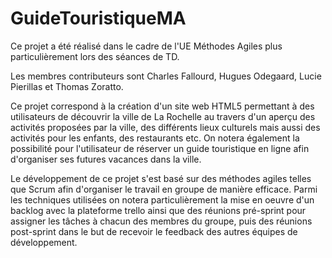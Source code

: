 # GuideTouristiqueMA

Ce projet a été réalisé dans le cadre de l'UE Méthodes Agiles plus particulièrement lors des séances de TD.

Les membres contributeurs sont Charles Fallourd, Hugues Odegaard, Lucie Pierillas et Thomas Zoratto.

Ce projet correspond à la création d'un site web HTML5 permettant à des utilisateurs de découvrir la ville de La Rochelle au travers d'un aperçu des activités proposées par la ville, des différents lieux culturels mais aussi des activités pour les enfants, des restaurants etc. On notera également la possibilité pour l'utilisateur de réserver un guide touristique en ligne afin d'organiser ses futures vacances dans la ville.

Le développement de ce projet s'est basé sur des méthodes agiles telles que Scrum afin d'organiser le travail en groupe de manière efficace. Parmi les techniques utilisées on notera particulièrement la mise en oeuvre d'un backlog avec la plateforme trello ainsi que des réunions pré-sprint pour assigner les tâches à chacun des membres du groupe, puis des réunions post-sprint dans le but de recevoir le feedback des autres équipes de développement.
